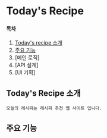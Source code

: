 # Today's Recipe

#### 목차

1. [Today's recipe 소개](#todays-recipe-소개)
2. [주요 기능](#주요-기능)
3. [메인 로직]
4. [API 설계]
5. [UI 기획]

## Today's Recipe 소개
    오늘의 레시피는 레시피 추천 웹 사이트 입니다.
## 주요 기능

